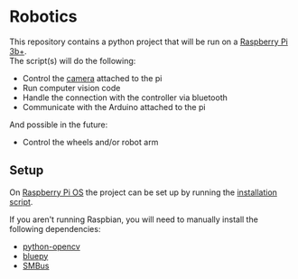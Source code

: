 # Robotics

This repository contains a python project that will be run on
a [Raspberry Pi 3b+](https://www.raspberrypi.com/products/raspberry-pi-3-model-b-plus/). <br>
The script(s) will do the following:

- Control the [camera](https://www.raspberrypi.com/products/camera-module-v2/) attached to the pi
- Run computer vision code
- Handle the connection with the controller via bluetooth
- Communicate with the Arduino attached to the pi

And possible in the future:

- Control the wheels and/or robot arm

## Setup

On [Raspberry Pi OS](https://www.raspberrypi.com/software/) the project can be set up by running
the [installation script](install%20deps.sh). <br>

If you aren't running Raspbian, you will need to manually install the following dependencies:
- [python-opencv](https://pypi.org/project/opencv-python/)
- [bluepy](https://pypi.org/project/bluepy/)
- [SMBus](https://pypi.org/project/SMBus/)
